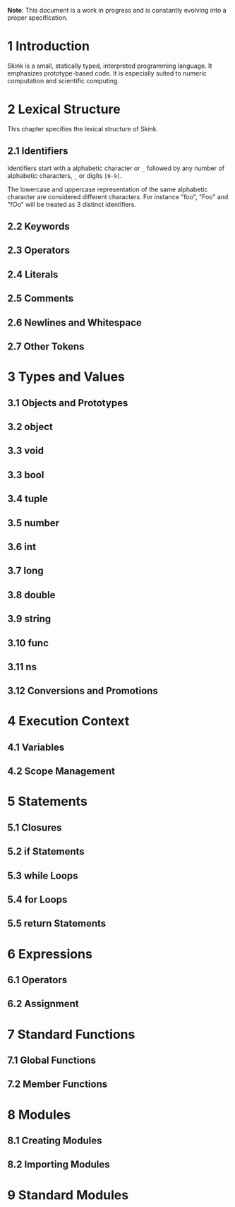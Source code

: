 **Note**: This document is a work in progress and is constantly evolving into a proper specification.
<!-- # 1. Introduction
Skink is a small, statically typed, interpreted programming language. It emphasizes prototype-based code.<br><br>
Skink has a large standard library which contains several packages.

# 2. Lexical Structure
This chapter specifies the lexical structure of Skink. -->

# 1 Introduction
Skink is a small, statically typed, interpreted programming language. It emphasizes prototype-based code. It is especially suited to numeric computation and scientific computing.

# 2 Lexical Structure
This chapter specifies the lexical structure of Skink.

## 2.1 Identifiers
Identifiers start with a alphabetic character or `_` followed by any number of alphabetic characters, `_` or digits `[0-9]`. 

The lowercase and uppercase representation of the same alphabetic character are considered different characters. For instance "foo", "Foo" and "fOo" will be treated as 3 distinct identifiers.


## 2.2 Keywords
## 2.3 Operators
## 2.4 Literals
## 2.5 Comments
## 2.6 Newlines and Whitespace
## 2.7 Other Tokens

# 3 Types and Values
## 3.1 Objects and Prototypes
## 3.2 object
## 3.3 void
## 3.3 bool
## 3.4 tuple
## 3.5 number
## 3.6 int
## 3.7 long
## 3.8 double
## 3.9 string
## 3.10 func
## 3.11 ns
## 3.12 Conversions and Promotions

# 4 Execution Context
## 4.1 Variables
## 4.2 Scope Management

# 5 Statements
## 5.1 Closures
## 5.2 if Statements
## 5.3 while Loops
## 5.4 for Loops
## 5.5 return Statements

# 6 Expressions
## 6.1 Operators
## 6.2 Assignment

# 7 Standard Functions
## 7.1 Global Functions
## 7.2 Member Functions

# 8 Modules
## 8.1 Creating Modules
## 8.2 Importing Modules

# 9 Standard Modules